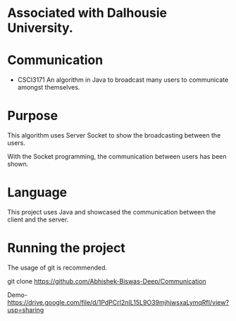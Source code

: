 # Associated with Dalhousie University.

# Communication
* CSCI3171
An algorithm in Java to broadcast many users to communicate amongst themselves.

# Purpose
This algorithm uses Server Socket to show the broadcasting between the users.

With the Socket programming, the communication between users has been shown.

# Language
This project uses Java and showcased the communication between the client and the server.

# Running the project
The usage of git is recommended.

git clone https://github.com/Abhishek-Biswas-Deep/Communication

Demo- https://drive.google.com/file/d/1PdPCrI2nIL15L9O39mjhjwsxaLymqRfI/view?usp=sharing

